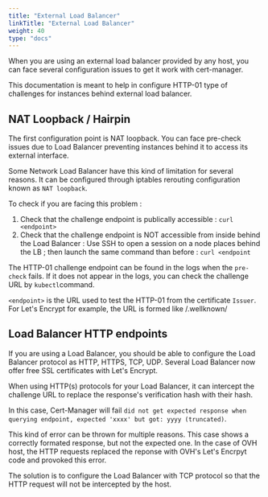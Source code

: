 ```yaml
---
title: "External Load Balancer"
linkTitle: "External Load Balancer"
weight: 40
type: "docs"
---
```


When you are using an external load balancer provided by any host, you can face several configuration issues to get it work with cert-manager.

This documentation is meant to help in configure HTTP-01 type of challenges for instances behind external load balancer.

## NAT Loopback / Hairpin

The first configuration point is NAT loopback. You can face pre-check issues due to Load Balancer preventing instances behind it to access its external interface.

Some Network Load Balancer have this kind of limitation for several reasons. It can be configured through iptables rerouting configuration known as `NAT loopback`.

To check if you are facing this problem :

1. Check that the challenge endpoint is publically accessible : `curl <endpoint>`
2. Check that the challenge endpoint is NOT accessible from inside behind the Load Balancer : Use SSH to open a session on a node places behind the LB ; then launch the same command than before : `curl <endpoint`

The HTTP-01 challenge endpoint can be found in the logs when the `pre-check` fails. If it does not appear in the logs, you can check the challenge URL by `kubectl`command.

`<endpoint>` is the URL used to test the HTTP-01 from the certificate `Issuer`. For Let's Encrypt for example, the URL is formed like <domain>/.wellknown/<hash>


## Load Balancer HTTP endpoints

If you are using a Load Balancer, you should be able to configure the Load Balancer protocol as HTTP, HTTPS, TCP, UDP. Several Load Balancer now offer free SSL certificates with Let's Encrypt.

When using HTTP(s) protocols for your Load Balancer, it can intercept the challenge URL to replace the response's verification hash with their hash.

In this case, Cert-Manager will fail `did not get expected response when querying endpoint, expected 'xxxx' but got: yyyy (truncated)`.

This kind of error can be thrown for multiple reasons. This case shows a correctly formated response, but not the expected one. In the case of OVH host, the HTTP requests replaced the reponse with OVH's Let's Encrpyt code and provoked this error.

The solution is to configure the Load Balancer with TCP protocol so that the HTTP request will not be intercepted by the host.
